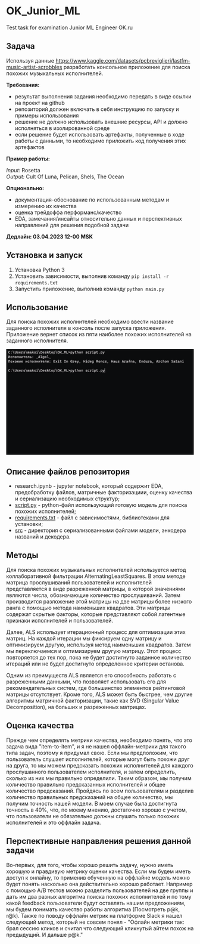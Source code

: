 # OK_Junior_ML
Test task for examination Junior ML Engineer OK.ru
## Задача
Используя данные https://www.kaggle.com/datasets/pcbreviglieri/lastfm-music-artist-scrobbles разработать консольное приложение для поиска похожих музыкальных исполнителей.

**Требования:**
- результат выполнения задания необходимо передать в виде ссылки на проект на github
- репозиторий должен включать в себя инструкцию по запуску и примеры использования
- решение не должно использовать внешние ресурсы, API и должно исполняться в изолированной среде
- если решение будет использовать артефакты, полученные в ходе работы с данными, то необходимо приложить код получения этих артефактов

**Пример работы:**

*Input:* Rosetta  
*Output:* Cult Of Luna, Pelican, Shels, The Ocean

**Опционально:**

- документация-обоснование по использованным методам и измерению их качества
- оценка трейдоффа перформанс/качество
- EDA, замечания/инсайты относительно данных и перспективных направлений для решения подобной задачи

**Дедлайн: 03.04.2023 12-00 MSK**

## Установка и запуск

1. Установка Python 3
2. Установить зависимости, выполнив команду `pip install -r requirements.txt`
3.  Запустить приложение, выполнив команду `python main.py`
## Использование
Для поиска похожих исполнителей необходимо ввести название заданного исполнителя в консоль после запуска приложения. Приложение вернет список из пяти наиболее похожих исполнителей на заданного исполнителя.  

![grab-landing-page](https://github.com/maksiam/OK_Junior_ML/blob/main/comm_line.gif)

## Описание файлов репозитория
 - research.ipynb - jupyter notebook, который содержит EDA, предобработку файлов, матричные факторизациии, оценку качества и сериализацию необходимых структур;
 - [script.py](https://github.com/maksiam/OK_Junior_ML/blob/main/script.py "script.py") - python-файл использующий готовую модель для поиска похожих исполнителей;
 - [requirements.txt](https://github.com/maksiam/OK_Junior_ML/blob/main/requirements.txt "requirements.txt") - файл с зависимостями, библиотеками для установки;
 - [src](https://github.com/maksiam/OK_Junior_ML/tree/main/src "src") - директория с сериализованными файлами модели, энкодера названий и декодера.

## Методы
Для поиска похожих музыкальных исполнителей используется метод коллаборативной фильтрации AlternatingLeastSquares. В этом методе матрица прослушиваний пользователей и исполнителей представляется в виде разреженной матрицы, в которой значениями являются числа, обозначающие количество прослушиваний. Затем производится разложение этой матрицы на две матрицы более низкого ранга с помощью метода наименьших квадратов. Эти матрицы содержат скрытые факторы, которые представляют собой латентные признаки исполнителей и пользователей. 

Далее, ALS использует итерационный процесс для оптимизации этих матриц. На каждой итерации мы фиксируем одну матрицу и оптимизируем другую, используя метод наименьших квадратов. Затем мы переключаемся и оптимизируем другую матрицу. Этот процесс повторяется до тех пор, пока не будет достигнуто заданное количество итераций или не будет достигнуто определенное критерии останова.

Одним из преимуществ ALS является его способность работать с разреженными данными, что позволяет использовать его для рекомендательных систем, где большинство элементов рейтинговой матрицы отсутствует. Кроме того, ALS может быть быстрее, чем другие алгоритмы матричной факторизации, такие как SVD (Singular Value Decomposition), на больших и разреженных матрицах.

## Оценка качества
Прежде чем определять метрики качества, необходимо понять, что это задача вида "item-to-item", и я не нашел оффлайн-метрики для такого типа задач, поэтому я придумал свою. Если мы предположим, что пользователь слушает исполнителей, которые могут быть похожи друг на друга, то мы можем предсказать похожих исполнителей для каждого прослушанного пользователем исполнителя, и затем определить, сколько из них мы правильно определили. Таким образом, мы получим количество правильно предсказанных исполнителей и общее количество предсказаний. Пройдясь по всем пользователям и разделив количество правильных предсказаний на общее количество, мы получим точность нашей модели. 
В моем случае была достигнута точность в 40%, что, по моему мнению, достаточно хорошо с учетом, что пользователи не обязательно должны слушать только похожих исполнителей и это оффлайн задача.
## Перспективные направления решения данной задачи
Во-первых, для того, чтобы хорошо решить задачу, нужно иметь хорошую и правдивую метрику оценки качества. Если мы будем иметь доступ к онлайну, то применив обученную на оффлайне модель можно будет понять насколько она действительно хорошо работает. Например с помощью A/B тестов можно разделить пользователей на две группы и дать им два разных алгоритма поиска похожих исполнителей и по тому какой feedback пользователи будут оставлять нашим предложениям, мы будем понимать качество работы алгоритма (Посмотреть p@k, r@k). 
Также по поводу оффлайн метрик на платформе Slack я нашел следующий метод, который не совсем понял - "Офлайн метрики так: брал сессию кликов и считал что следующий кликнутый айтем похож на предыдущий. И дальше p@k."
